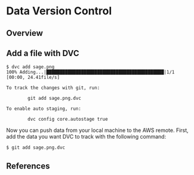 # Data Version Control

## Overview

## Add a file with DVC

```console
$ dvc add sage.png
100% Adding...|████████████████████████████████████████████|1/1 [00:00, 24.41file/s]

To track the changes with git, run:

        git add sage.png.dvc

To enable auto staging, run:

        dvc config core.autostage true
```

Now you can push data from your local machine to the AWS remote. First, add the data you want DVC to
track with the following command:

```console
$ git add sage.png.dvc
```

## References
